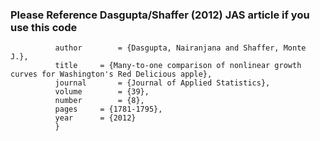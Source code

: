 ### Please Reference Dasgupta/Shaffer (2012) JAS article if you use this code
```@article{Dasgupta:2012,
          author		= {Dasgupta, Nairanjana and Shaffer, Monte J.},
          title		= {Many-to-one comparison of nonlinear growth curves for Washington's Red Delicious apple},
          journal		= {Journal of Applied Statistics},
          volume		= {39},
          number		= {8},
          pages		= {1781-1795},
          year		= {2012}
          }

